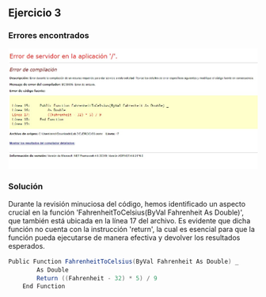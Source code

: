 ## Ejercicio 3
### Errores encontrados

![](/img/ex3.jpeg)

### Solución
Durante la revisión minuciosa del código, hemos identificado un aspecto crucial en la función 'FahrenheitToCelsius(ByVal Fahrenheit As Double)',
que también está ubicada en la línea 17 del archivo. Es evidente que dicha función no cuenta con la instrucción 'return', la cual es esencial para
que la función pueda ejecutarse de manera efectiva y devolver los resultados esperados.

```cs
Public Function FahrenheitToCelsius(ByVal Fahrenheit As Double) _
        As Double
        Return ((Fahrenheit - 32) * 5) / 9
    End Function
```
